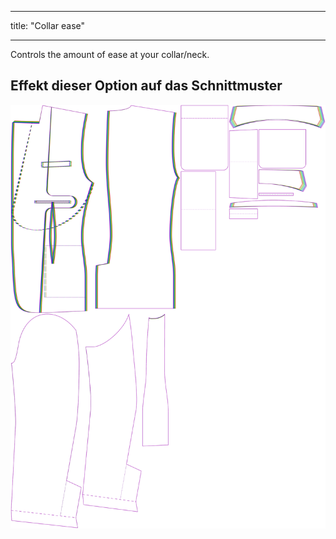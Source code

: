 - - -
title: "Collar ease"
- - -

Controls the amount of ease at your collar/neck.

## Effekt dieser Option auf das Schnittmuster

![This image shows the effect of this option by superimposing several variants that have a different value for this option](jaeger_collarease_sample.svg "Effect of this option on the pattern")
